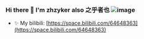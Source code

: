 ### Hi there 👋 I'm zhzyker also 之乎者也  ![image](https://camo.githubusercontent.com/4b65951f79ab1346510297fe36ca8b40e609fac3/68747470733a2f2f6d656469612e67697068792e636f6d2f6d656469612f4966734279595948794e6c6e494e543436672f67697068792e676966)
- ✨ My bilibili: [https://space.bilibili.com/64648363](https://space.bilibili.com/64648363)

<!--
**zhzyker/zhzyker** is a ✨ _special_ ✨ repository because its `README.md` (this file) appears on your GitHub profile.

Here are some ideas to get you started:

- 🔭 I’m currently working on ...
- 🌱 I’m currently learning ...
- 👯 I’m looking to collaborate on ...
- 🤔 I’m looking for help with ...
- 💬 Ask me about ...
- 📫 How to reach me: ...
- 😄 Pronouns: ...
- ⚡ Fun fact: ...
-->
